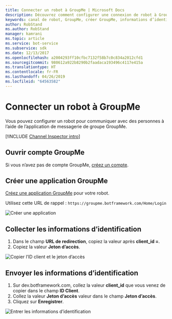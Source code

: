 ```yaml
---
title: Connecter un robot à GroupMe | Microsoft Docs
description: Découvrez comment configurer une connexion de robot à GroupMe.
keywords: canal de robot, GroupMe, créer GroupMe, informations d’identification
author: RobStand
ms.author: RobStand
manager: kamrani
ms.topic: article
ms.service: bot-service
ms.subservice: sdk
ms.date: 12/13/2017
ms.openlocfilehash: a2004293ff10cfbc7132f58b7c0c834a2012cfd1
ms.sourcegitcommit: 980612a922b8290b2faadaca193496c4117e415a
ms.translationtype: HT
ms.contentlocale: fr-FR
ms.lasthandoff: 04/26/2019
ms.locfileid: "64563582"
---
```

# <a name="connect-a-bot-to-groupme"></a>Connecter un robot à GroupMe

Vous pouvez configurer un robot pour communiquer avec des personnes à l’aide de l’application de messagerie de groupe GroupMe.

[!INCLUDE [Channel Inspector intro](~/includes/snippet-channel-inspector.md)]

## <a name="sign-up-for-a-groupme-account"></a>Ouvrir compte GroupMe

Si vous n’avez pas de compte GroupMe, [créez un compte](https://web.groupme.com/signup).

## <a name="create-a-groupme-application"></a>Créer une application GroupMe

[Créez une application GroupMe](https://dev.groupme.com/applications/new) pour votre robot.

Utilisez cette URL de rappel : `https://groupme.botframework.com/Home/Login`

![Créer une application](~/media/channels/GM-StepApp.png)

## <a name="gather-credentials"></a>Collecter les informations d’identification

1. Dans le champ **URL de redirection**, copiez la valeur après **client_id =**.
2. Copiez la valeur **Jeton d’accès**.

![Copier l’ID client et le jeton d’accès](~/media/channels/GM-StepClientId.png)


## <a name="submit-credentials"></a>Envoyer les informations d’identification

1. Sur dev.botframework.com, collez la valeur **client_id** que vous venez de copier dans le champ **ID Client**.
2. Collez la valeur **Jeton d’accès** valeur dans le champ **Jeton d’accès**.
2. Cliquez sur **Enregistrer**.

![Entrer les informations d’identification](~/media/channels/GM-StepClientIDToken.png)
